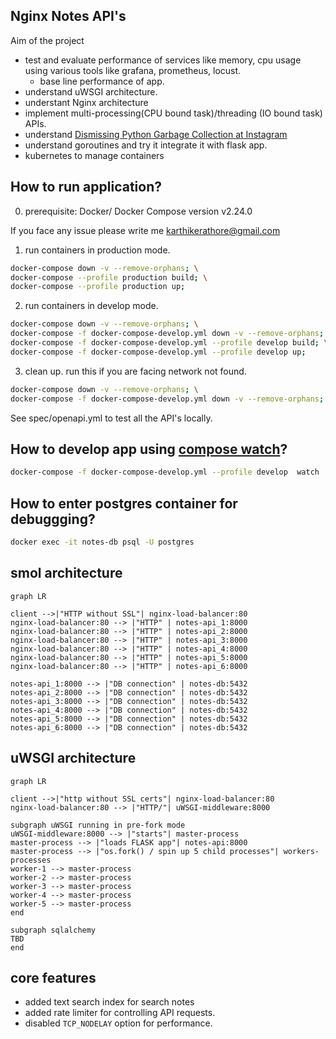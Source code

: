 ## Nginx Notes API's

Aim of the project

- test and evaluate performance of services like memory, cpu usage using various tools like grafana, prometheus, locust.
    - base line performance of app.
- understand uWSGI architecture.
- understant Nginx architecture
- implement multi-processing(CPU bound task)/threading (IO bound task) APIs.
- understand [Dismissing Python Garbage Collection at Instagram](https://instagram-engineering.com/dismissing-python-garbage-collection-at-instagram-4dca40b29172)
- understand goroutines and try it integrate it with flask app.
- kubernetes to manage containers

## How to run application?

0. prerequisite: Docker/ Docker Compose version v2.24.0

If you face any issue please write me karthikerathore@gmail.com

1. run containers in production mode.
```bash
docker-compose down -v --remove-orphans; \
docker-compose --profile production build; \
docker-compose --profile production up;
```

2. run containers in develop mode.
```bash
docker-compose down -v --remove-orphans; \
docker-compose -f docker-compose-develop.yml down -v --remove-orphans; \
docker-compose -f docker-compose-develop.yml --profile develop build; \
docker-compose -f docker-compose-develop.yml --profile develop up;
```

3. clean up. run this if you are facing network <id> not found.
```bash
docker-compose down -v --remove-orphans; \
docker-compose -f docker-compose-develop.yml down -v --remove-orphans;
```

See spec/openapi.yml to test all the API's locally.

## How to develop app using [compose watch](https://docs.docker.com/compose/file-watch/#sync--restart)?
```bash
docker-compose -f docker-compose-develop.yml --profile develop  watch
```

## How to enter postgres container for debuggging?

```bash
docker exec -it notes-db psql -U postgres
```

## smol architecture

```mermaid
graph LR

client -->|"HTTP without SSL"| nginx-load-balancer:80 
nginx-load-balancer:80 --> |"HTTP" | notes-api_1:8000
nginx-load-balancer:80 --> |"HTTP" | notes-api_2:8000
nginx-load-balancer:80 --> |"HTTP" | notes-api_3:8000
nginx-load-balancer:80 --> |"HTTP" | notes-api_4:8000
nginx-load-balancer:80 --> |"HTTP" | notes-api_5:8000
nginx-load-balancer:80 --> |"HTTP" | notes-api_6:8000

notes-api_1:8000 --> |"DB connection" | notes-db:5432
notes-api_2:8000 --> |"DB connection" | notes-db:5432
notes-api_3:8000 --> |"DB connection" | notes-db:5432
notes-api_4:8000 --> |"DB connection" | notes-db:5432
notes-api_5:8000 --> |"DB connection" | notes-db:5432
notes-api_6:8000 --> |"DB connection" | notes-db:5432
```

## uWSGI architecture

```mermaid
graph LR

client -->|"http without SSL certs"| nginx-load-balancer:80 
nginx-load-balancer:80 --> |"HTTP/"| uWSGI-middleware:8000

subgraph uWSGI running in pre-fork mode
uWSGI-middleware:8000 --> |"starts"| master-process
master-process --> |"loads FLASK app"| notes-api:8000
master-process --> |"os.fork() / spin up 5 child processes"| workers-processes
worker-1 --> master-process
worker-2 --> master-process
worker-3 --> master-process
worker-4 --> master-process
worker-5 --> master-process
end

subgraph sqlalchemy
TBD
end
```


## core features
* added text search index for search notes
* added rate limiter for controlling API requests.
* disabled `TCP_NODELAY` option for performance.
